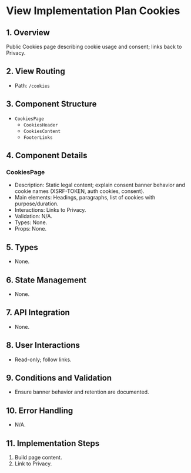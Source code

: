 # View Implementation Plan Cookies

## 1. Overview
Public Cookies page describing cookie usage and consent; links back to Privacy.

## 2. View Routing
- Path: `/cookies`

## 3. Component Structure
- `CookiesPage`
  - `CookiesHeader`
  - `CookiesContent`
  - `FooterLinks`

## 4. Component Details
### CookiesPage
- Description: Static legal content; explain consent banner behavior and cookie names (XSRF-TOKEN, auth cookies, consent).
- Main elements: Headings, paragraphs, list of cookies with purpose/duration.
- Interactions: Links to Privacy.
- Validation: N/A.
- Types: None.
- Props: None.

## 5. Types
- None.

## 6. State Management
- None.

## 7. API Integration
- None.

## 8. User Interactions
- Read-only; follow links.

## 9. Conditions and Validation
- Ensure banner behavior and retention are documented.

## 10. Error Handling
- N/A.

## 11. Implementation Steps
1. Build page content.
2. Link to Privacy.


